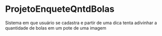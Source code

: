# ProjetoEnqueteQntdBolas
Sistema em que usuário se cadastra e partir de uma dica tenta adivinhar a quantidade de bolas em um pote de uma imagem
